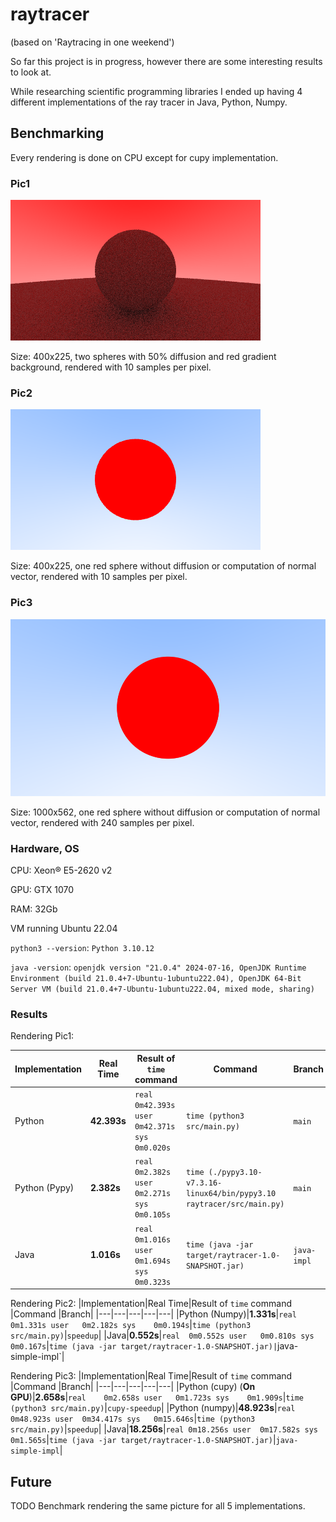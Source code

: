 # raytracer

(based on 'Raytracing in one weekend')

So far this project is in progress, however there are some interesting results to look at.

While researching scientific programming libraries I ended up having 4 different implementations of the ray tracer in Java, Python, Numpy.

## Benchmarking

Every rendering is done on CPU except for cupy implementation.

### Pic1

![Rendered picture](https://github.com/chopikus/raytracer/blob/main/pic1.png)

Size: 400x225, two spheres with 50% diffusion and red gradient background, rendered with 10 samples per pixel.

### Pic2

![Rendered picture](https://github.com/chopikus/raytracer/blob/main/pic2.png)

Size: 400x225, one red sphere without diffusion or computation of normal vector, rendered with 10 samples per pixel.


### Pic3

![Rendered picture](https://github.com/chopikus/raytracer/blob/main/pic3.png)

Size: 1000x562, one red sphere without diffusion or computation of normal vector, rendered with 240 samples per pixel.


### Hardware, OS

CPU: Xeon® E5-2620 v2

GPU: GTX 1070

RAM: 32Gb

VM running Ubuntu 22.04

`python3 --version`: `Python 3.10.12`

`java -version`: `openjdk version "21.0.4" 2024-07-16, OpenJDK Runtime Environment (build 21.0.4+7-Ubuntu-1ubuntu222.04), OpenJDK 64-Bit Server VM (build 21.0.4+7-Ubuntu-1ubuntu222.04, mixed mode, sharing)`

### Results

Rendering Pic1:

|Implementation|Real Time|Result of `time` command   |Command   |Branch|
|---|---|---|---|---|
|Python   |**42.393s**|`real	0m42.393s user	0m42.371s sys	0m0.020s`   |`time (python3 src/main.py)`   |`main`|
|Python (Pypy)|**2.382s**|`real	0m2.382s user	0m2.271s sys	0m0.105s`   |`time (./pypy3.10-v7.3.16-linux64/bin/pypy3.10 raytracer/src/main.py)`   |`main`|
|Java|**1.016s**|`real	0m1.016s user	0m1.694s sys	0m0.323s`   |`time (java -jar target/raytracer-1.0-SNAPSHOT.jar)`   |`java-impl`|

Rendering Pic2:
|Implementation|Real Time|Result of `time` command   |Command   |Branch|
|---|---|---|---|---|
|Python (Numpy)|**1.331s**|`real	0m1.331s user	0m2.182s sys	0m0.194s`|`time (python3 src/main.py)`|`speedup`|
|Java|**0.552s**|`real	0m0.552s user	0m0.810s sys	0m0.167s`|`time (java -jar target/raytracer-1.0-SNAPSHOT.jar)|`java-simple-impl`|

Rendering Pic3:
|Implementation|Real Time|Result of `time` command   |Command   |Branch|
|---|---|---|---|---|
|Python (cupy) (**On GPU**)|**2.658s**|`real	0m2.658s user	0m1.723s sys	0m1.909s`|`time (python3 src/main.py)`|`cupy-speedup`|
|Python (numpy)|**48.923s**|`real	0m48.923s user	0m34.417s sys	0m15.646s`|`time (python3 src/main.py)`|`speedup`|
|Java|**18.256s**|`real	0m18.256s user	0m17.582s sys	0m1.565s`|`time (java -jar target/raytracer-1.0-SNAPSHOT.jar)`|`java-simple-impl`|

## Future

TODO Benchmark rendering the same picture for all 5 implementations.
